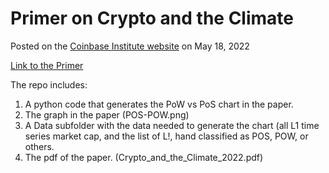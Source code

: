 # Primer on Crypto and the Climate

Posted on the [Coinbase Institute website](https://www.coinbase.com/institute) on May 18, 2022

[Link to the Primer](https://assets.ctfassets.net/c5bd0wqjc7v0/68OxzK3XB8QaAuREGhS6PB/be0909f89fb1b532cda51a4088b3130c/Coinbase_Institute_-_Climate_Paper_2022.pdf)

The repo includes: 

1. A python code that generates the PoW vs PoS chart in the paper. 
2. The graph in the paper (POS-POW.png)
3. A Data subfolder with the data needed to generate the chart (all L1 time series market cap, and the list of L!, hand classified as POS, POW, or others.
4. The pdf of the paper. (Crypto_and_the_Climate_2022.pdf)